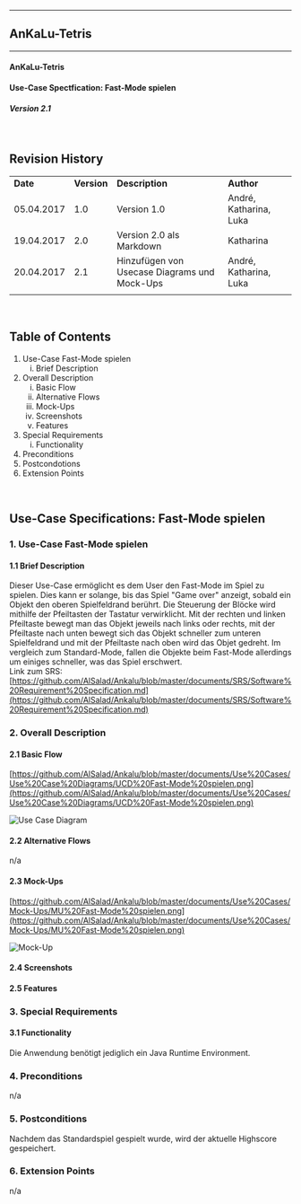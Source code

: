 ----------
##  AnKaLu-Tetris  ##
----------

####  AnKaLu-Tetris  ####

####  Use-Case Spectfication: Fast-Mode spielen  ####

#####  Version 2.1  #####

</br>

##  Revision History  ##

<table> 
<tr><td><b>Date</b></td><td><b>Version</b></td><td><b>Description</b></td><td><b>Author</b></td></tr>
<tr><td>05.04.2017</td><td>1.0</td><td>Version 1.0</td><td>André, Katharina, Luka</td></tr>
<tr><td>19.04.2017</td><td>2.0</td><td>Version 2.0 als Markdown</td><td>Katharina</td></tr>
<tr><td>20.04.2017</td><td>2.1</td><td>Hinzufügen von Usecase Diagrams und Mock-Ups</td><td>André, Katharina, Luka</td></tr>
<tr><td></td><td></td><td></td><td></td></tr>
</table>
</br>

##  Table of Contents  ##

<ol>
<li>Use-Case Fast-Mode spielen
<ol type = i>
<li>Brief Description</li>
</ol>
<li> Overall Description
<ol type = i>
<li>Basic Flow</li>
<li>Alternative Flows</li>
<li>Mock-Ups</li>
<li>Screenshots</li>
<li>Features</li>
</ol>
<li>Special Requirements
<ol type = i>
<li>Functionality</li>
</ol>
<li>Preconditions</li>
<li>Postcondotions</li>
<li>Extension Points</li>
</ol>
</br>

##  Use-Case Specifications: Fast-Mode spielen  ##

###  1. Use-Case Fast-Mode spielen  ###

####  1.1 Brief Description  ####

Dieser Use-Case ermöglicht es dem User den Fast-Mode im Spiel zu spielen. Dies kann er solange, bis das Spiel "Game over" anzeigt, sobald ein Objekt den oberen Spielfeldrand berührt. Die Steuerung der Blöcke wird mithilfe der Pfeiltasten der Tastatur verwirklicht. Mit der rechten und linken Pfeiltaste bewegt man das Objekt jeweils nach links oder rechts, mit der Pfeiltaste nach unten bewegt sich das Objekt schneller zum unteren Spielfeldrand und mit der Pfeiltaste nach oben wird das Objet gedreht. Im vergleich zum Standard-Mode, fallen die Objekte beim Fast-Mode allerdings um einiges schneller, was das Spiel erschwert.</br>
Link zum SRS: [https://github.com/AlSalad/Ankalu/blob/master/documents/SRS/Software%20Requirement%20Specification.md](https://github.com/AlSalad/Ankalu/blob/master/documents/SRS/Software%20Requirement%20Specification.md)

###  2. Overall Description  ###

####  2.1 Basic Flow  ####

[https://github.com/AlSalad/Ankalu/blob/master/documents/Use%20Cases/Use%20Case%20Diagrams/UCD%20Fast-Mode%20spielen.png](https://github.com/AlSalad/Ankalu/blob/master/documents/Use%20Cases/Use%20Case%20Diagrams/UCD%20Fast-Mode%20spielen.png)

![Use Case Diagram](https://github.com/AlSalad/Ankalu/blob/master/documents/Use%20Cases/Use%20Case%20Diagrams/UCD%20Fast-Mode%20spielen.png "UCD")

####  2.2 Alternative Flows  ####

n/a

####  2.3 Mock-Ups  ####

[https://github.com/AlSalad/Ankalu/blob/master/documents/Use%20Cases/Mock-Ups/MU%20Fast-Mode%20spielen.png](https://github.com/AlSalad/Ankalu/blob/master/documents/Use%20Cases/Mock-Ups/MU%20Fast-Mode%20spielen.png)

![Mock-Up](https://github.com/AlSalad/Ankalu/blob/master/documents/Use%20Cases/Mock-Ups/MU%20Fast-Mode%20spielen.png "Mock-Up")

####  2.4 Screenshots  ####

####  2.5 Features  ####

###  3. Special Requirements  ###

####  3.1 Functionality  ####

Die Anwendung benötigt jediglich ein Java Runtime Environment.

###  4. Preconditions  ###

n/a

###  5. Postconditions  ###

Nachdem das Standardspiel gespielt wurde, wird der aktuelle Highscore gespeichert.

###  6. Extension Points  ###

n/a

